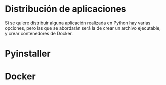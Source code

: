 # **Distribución de aplicaciones**

Si se quiere distribuir alguna aplicación realizada en Python hay varias opciones, pero las que se abordarán será la de crear un archivo ejecutable, y crear contenedores de Docker.

# **Pyinstaller**
# **Docker**
